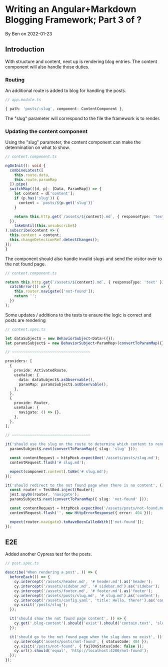 # Writing an Angular+Markdown Blogging Framework; Part 3 of ?

By Ben on 2022-01-23

## Introduction

With structure and content, next up is rendering blog entries. The content component will also handle those duties.

### Routing

An additional route is added to blog for handling the posts.

```typescript
// app.module.ts

{ path: 'posts/:slug', component: ContentComponent },
```

The "slug" parameter will correspond to the file the framework is to render.

### Updating the content component

Using the "slug" parameter, the content component can make the determination on what to show.

```typescript
// content.component.ts

ngOnInit(): void {
  combineLatest([
    this.route.data,
    this.route.paramMap
  ]).pipe(
  switchMap(([d, p]: [Data, ParamMap]) => {
    let content = d['content'];
    if (p.has('slug')) {
      content = `posts/${p.get('slug')}`
    }

    return this.http.get(`/assets/${content}.md`, { responseType: 'text' });
  }),
    takeUntil(this.unsubscribe$)
).subscribe(content => {
  this.content = content;
  this.changeDetectionRef.detectChanges();
});
}
```

The component should also handle invalid slugs and send the visitor over to the not found page.

```typescript
// content.component.ts

return this.http.get(`/assets/${content}.md`, { responseType: 'text' }).pipe(
  catchError(() => {
    this.router.navigate(['not-found']);
    return '';
  })
);
```

Some updates / additions to the tests to ensure the logic is correct and posts are rendering

```typescript
// content.spec.ts

let dataSubject$ = new BehaviorSubject<Data>({});
let paramsSubject$ = new BehaviorSubject<ParamMap>(convertToParamMap({}));

// ~~~~~~~~~~~~~~~~~~~~~~~~~~~~~~~~~~~

providers: [
  {
    provide: ActivatedRoute,
    useValue: {
      data: dataSubject$.asObservable(),
      paramMap: paramsSubject$.asObservable(),
    },
  },
  {
    provide: Router,
    useValue: {
      navigate: () => {},
    },
  },
];

// ~~~~~~~~~~~~~~~~~~~~~~~~~~~~~~~~~~~

it('should use the slug on the route to determine which content to render', () => {
  paramsSubject$.next(convertToParamMap({ slug: 'slug' }));

  const contentRequest = httpMock.expectOne('/assets/posts/slug.md');
  contentRequest.flush('# slug.md');

  expect(component.content).toBe('# slug.md');
});

it('should redirect to the not found page when there is no content', () => {
  const router = TestBed.inject(Router);
  jest.spyOn(router, 'navigate');
  paramsSubject$.next(convertToParamMap({ slug: 'not-found' }));

  const contentRequest = httpMock.expectOne('/assets/posts/not-found.md');
  contentRequest.flush('', new HttpErrorResponse({ error: 404 }));

  expect(router.navigate).toHaveBeenCalledWith(['not-found']);
});
```

## E2E

Added another Cypress test for the posts.

```typescript
// post.spec.ts

describe('When rendering a post', () => {
  beforeEach(() => {
    cy.intercept('/assets/header.md', '# header.md').as('header');
    cy.intercept('/assets/sidebar.md', '# sidebar.md').as('sidebar');
    cy.intercept('/assets/footer.md', '# footer.md').as('footer');
    cy.intercept('/assets/posts/slug.md', '# slug.md').as('content');
    cy.intercept('/assets/config.yaml', 'title: Hello, there!').as('config');
    cy.visit('/posts/slug');
  });

  it('should show the not found page content', () => {
    cy.get('.blog-content').should('exist').should('contain.text', 'slug.md');
  });

  it('should go to the not found page when the slug does no exist', () => {
    cy.intercept('assets/posts/not-found', { statusCode: 404 });
    cy.visit('/posts/not-found', { failOnStatusCode: false });
    cy.url().should('equal', 'http://localhost:4200/not-found');
  });
});
```
